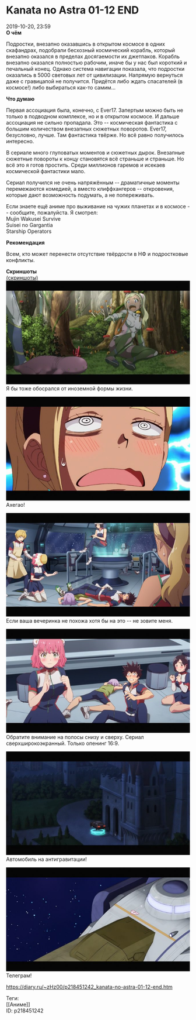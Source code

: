 Kanata no Astra 01-12 END
==========================

   
 2019-10-20, 23:59   
   **О чём**    
   
 Подростки, внезапно оказавшись в открытом космосе в одних скафандрах, подобрали бесхозный космический корабль, который внезапно оказался в пределах досягаемости их джетпаков. Корабль внезапно оказался полностью рабочим, иначе бы у нас был короткий и печальный конец. Однако система навигации показала, что подростки оказались в 5000 световых лет от цивилизации. Напрямую вернуться даже с гравицапой не получится. Придётся либо ждать спасателей (в космосе!) либо выбираться как-то самим...   
   
  **Что думаю**    
   
 Первая ассоциация была, конечно, с Ever17. Запертым можно быть не только в подводном комплексе, но и в открытом космосе. И дальше ассоциация не сильно пропадала. Это -- космическая фантастика с большим количеством внезапных сюжетных поворотов. Ever17, безусловно, лучше. Там фантастика твёрже. Но всё равно получилось интересно.   
   
 В сериале много глуповатых моментов и сюжетных дырок. Внезапные сюжетные повороты к концу становятся всё страньше и страньше. Но всё это я готов простить. Среди миллионов гаремов и исекаев космической фантастики мало.   
   
 Сериал получился не очень напряжённым -- драматичные моменты перемежаются комедией, а вместо клиффхангеров -- откровения, которые дают возможность подумать, а не попереживать.   
   
 Если знаете ещё аниме про выживание на чужих планетах и в космосе -- сообщите, пожалуйста. Я смотрел:   
 Mujin Wakusei Survive   
 Suisei no Gargantia   
 Starship Operators   
   
  **Рекомендация**    
   
 Всем, кто может перенести отсутствие твёрдости в НФ и подростковые конфликты.   
   
  **Скриншоты**    
  [(скриншоты)](https://zHz00.diary.ru/p218451242.htm?index=1#linkmore218451242m1)      [![](pics/KtUReW8l.jpg)](https://i.imgur.com/KtUReW8.jpg)    
 Я бы тоже обосрался от иноземной формы жизни.   
   
  [![](pics/EklbRh3l.png)](https://i.imgur.com/EklbRh3.png)    
 Ахегао!   
   
  [![](pics/FgztiqHl.png)](https://i.imgur.com/FgztiqH.png)    
 Если ваша вечеринка не похожа хотя бы на это -- не зовите меня.   
   
  [![](pics/8tophYSl.png)](https://i.imgur.com/8tophYS.png)    
 Обратите внимание на полосы снизу и сверху. Сериал сверхширокоэкранный. Только опенинг 16:9.   
   
  [![](pics/aAsayptl.png)](https://i.imgur.com/aAsaypt.png)    
 Автомобиль на антигравитации!   
   
  [![](pics/fXo8tbpl.png)](https://i.imgur.com/fXo8tbp.png)    
 Телеграм!      
    
 <https://diary.ru/~zHz00/p218451242_kanata-no-astra-01-12-end.htm>   
   
 Теги:   
 [[Аниме]]   
 ID: p218451242